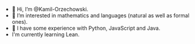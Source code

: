 - 👋 Hi, I’m @Kamil-Orzechowski.
- 👀 I’m interested in mathematics and languages (natural as well as formal ones).
- 🌱 I have some experience with Python, JavaScript and Java.
- I'm currently learning Lean.

<!---
Kamil-Orzechowski/Kamil-Orzechowski is a ✨ special ✨ repository because its `README.md` (this file) appears on your GitHub profile.
You can click the Preview link to take a look at your changes.
--->
